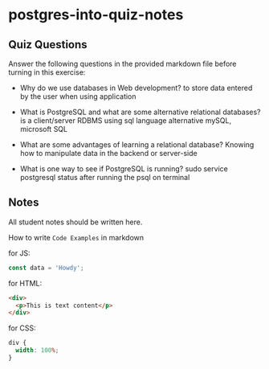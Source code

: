 # postgres-into-quiz-notes

## Quiz Questions

Answer the following questions in the provided markdown file before turning in this exercise:

- Why do we use databases in Web development?
  to store data entered by the user when using application

- What is PostgreSQL and what are some alternative relational databases?
  is a client/server RDBMS using sql language
  alternative mySQL, microsoft SQL

- What are some advantages of learning a relational database?
  Knowing how to manipulate data in the backend or server-side

- What is one way to see if PostgreSQL is running?
  sudo service postgresql status after running the psql on terminal

## Notes

All student notes should be written here.

How to write `Code Examples` in markdown

for JS:

```javascript
const data = 'Howdy';
```

for HTML:

```html
<div>
  <p>This is text content</p>
</div>
```

for CSS:

```css
div {
  width: 100%;
}
```
